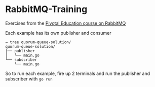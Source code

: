 # RabbitMQ-Training

Exercises from the [Pivotal Education course on RabbitMQ](https://courses.education.pivotal.io/c/349803597/index.html)

Each example has its own publisher and consumer

```
→ tree quorum-queue-solution/
quorum-queue-solution/
├── publisher
│   └── main.go
└── subscriber
    └── main.go
```

So to run each example, fire up 2 terminals and run the publisher and subscriber with `go run`

